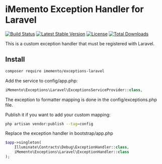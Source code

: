 # iMemento Exception Handler for Laravel
[![Build Status](https://travis-ci.org/mementohub/exceptions-laravel.svg?branch=master)](https://travis-ci.org/mementohub/exceptions-laravel)
[![Latest Stable Version](https://poser.pugx.org/imemento/exceptions-laravel/v/stable)](https://packagist.org/packages/imemento/exceptions-laravel)
[![License](https://poser.pugx.org/imemento/exceptions-laravel/license)](https://packagist.org/packages/imemento/exceptions-laravel)
[![Total Downloads](https://poser.pugx.org/imemento/exceptions-laravel/downloads)](https://packagist.org/packages/imemento/exceptions-laravel)

This is a custom exception handler that must be registered with Laravel.

## Install
```bash
composer require imemento/exceptions-laravel
```

Add the service to config/app.php:
```php
iMemento\Exceptions\Laravel\ExceptionsServiceProvider::class,
```

The exception to formatter mapping is done in the config/exceptions.php file.

Publish it if you want to add your custom mapping:
```bash
php artisan vendor:publish --tag=config
```

Replace the exception handler in bootstrap/app.php
```php
$app->singleton(
    Illuminate\Contracts\Debug\ExceptionHandler::class,
    iMemento\Exceptions\Laravel\ExceptionHandler::class
);
```
